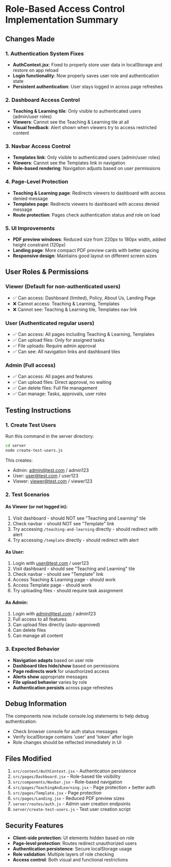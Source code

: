 # Role-Based Access Control Implementation Summary

## Changes Made

### 1. Authentication System Fixes
- **AuthContext.jsx**: Fixed to properly store user data in localStorage and restore on app reload
- **Login functionality**: Now properly saves user role and authentication state
- **Persistent authentication**: User stays logged in across page refreshes

### 2. Dashboard Access Control
- **Teaching & Learning tile**: Only visible to authenticated users (admin/user roles)
- **Viewers**: Cannot see the Teaching & Learning tile at all
- **Visual feedback**: Alert shown when viewers try to access restricted content

### 3. Navbar Access Control
- **Templates link**: Only visible to authenticated users (admin/user roles)
- **Viewers**: Cannot see the Templates link in navigation
- **Role-based rendering**: Navigation adjusts based on user permissions

### 4. Page-Level Protection
- **Teaching & Learning page**: Redirects viewers to dashboard with access denied message
- **Templates page**: Redirects viewers to dashboard with access denied message
- **Route protection**: Pages check authentication status and role on load

### 5. UI Improvements
- **PDF preview windows**: Reduced size from 220px to 180px width, added height constraint (120px)
- **Landing page**: More compact PDF preview cards with better spacing
- **Responsive design**: Maintains good layout on different screen sizes

## User Roles & Permissions

### Viewer (Default for non-authenticated users)
- ✅ Can access: Dashboard (limited), Policy, About Us, Landing Page
- ❌ Cannot access: Teaching & Learning, Templates
- ❌ Cannot see: Teaching & Learning tile, Templates nav link

### User (Authenticated regular users)
- ✅ Can access: All pages including Teaching & Learning, Templates
- ✅ Can upload files: Only for assigned tasks
- ✅ File uploads: Require admin approval
- ✅ Can see: All navigation links and dashboard tiles

### Admin (Full access)
- ✅ Can access: All pages and features
- ✅ Can upload files: Direct approval, no waiting
- ✅ Can delete files: Full file management
- ✅ Can manage: Tasks, approvals, user roles

## Testing Instructions

### 1. Create Test Users
Run this command in the server directory:
```bash
cd server
node create-test-users.js
```

This creates:
- Admin: admin@test.com / admin123
- User: user@test.com / user123  
- Viewer: viewer@test.com / viewer123

### 2. Test Scenarios

#### As Viewer (or not logged in):
1. Visit dashboard - should NOT see "Teaching and Learning" tile
2. Check navbar - should NOT see "Template" link
3. Try accessing `/teaching-and-learning` directly - should redirect with alert
4. Try accessing `/template` directly - should redirect with alert

#### As User:
1. Login with user@test.com / user123
2. Visit dashboard - should see "Teaching and Learning" tile
3. Check navbar - should see "Template" link
4. Access Teaching & Learning page - should work
5. Access Template page - should work
6. Try uploading files - should require task assignment

#### As Admin:
1. Login with admin@test.com / admin123
2. Full access to all features
3. Can upload files directly (auto-approved)
4. Can delete files
5. Can manage all content

### 3. Expected Behavior

- **Navigation adapts** based on user role
- **Dashboard tiles hide/show** based on permissions
- **Page redirects work** for unauthorized access
- **Alerts show** appropriate messages
- **File upload behavior** varies by role
- **Authentication persists** across page refreshes

## Debug Information

The components now include console.log statements to help debug authentication:
- Check browser console for auth status messages
- Verify localStorage contains 'user' and 'token' after login
- Role changes should be reflected immediately in UI

## Files Modified

1. `src/context/AuthContext.jsx` - Authentication persistence
2. `src/pages/Dashboard.jsx` - Role-based tile visibility
3. `src/components/Navbar.jsx` - Role-based navigation
4. `src/pages/TeachingAndLearning.jsx` - Page protection + better auth
5. `src/pages/Template.jsx` - Page protection
6. `src/pages/Landing.jsx` - Reduced PDF preview sizes
7. `server/routes/auth.js` - Admin user creation endpoints
8. `server/create-test-users.js` - Test user creation script

## Security Features

- **Client-side protection**: UI elements hidden based on role
- **Page-level protection**: Routes redirect unauthorized users
- **Authentication persistence**: Secure localStorage usage
- **Role validation**: Multiple layers of role checking
- **Access control**: Both visual and functional restrictions
